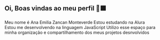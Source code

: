 ## Oi, Boas vindas ao meu perfil 👋🟩
Meu nome é Ana Emilia Zancan Monteverde
Estou estudando na Alura
Estou me desenvolvendo na linguagem JavaScript
Utilizo esse espaço para minha organização e compartilhamento dos meus projetos desnvolvidos
